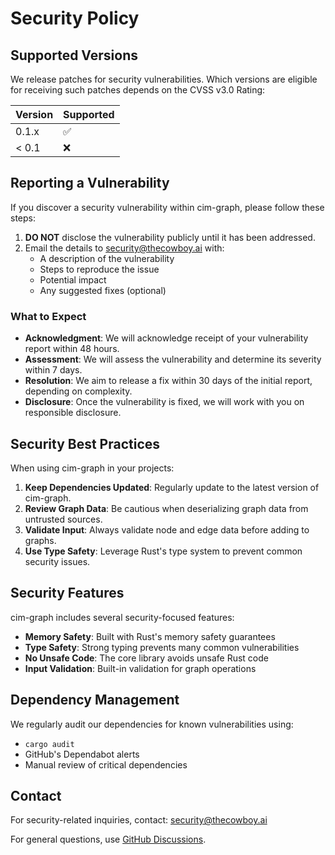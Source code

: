 # Security Policy

## Supported Versions

We release patches for security vulnerabilities. Which versions are eligible for receiving such patches depends on the CVSS v3.0 Rating:

| Version | Supported          |
| ------- | ------------------ |
| 0.1.x   | :white_check_mark: |
| < 0.1   | :x:                |

## Reporting a Vulnerability

If you discover a security vulnerability within cim-graph, please follow these steps:

1. **DO NOT** disclose the vulnerability publicly until it has been addressed.
2. Email the details to security@thecowboy.ai with:
   - A description of the vulnerability
   - Steps to reproduce the issue
   - Potential impact
   - Any suggested fixes (optional)

### What to Expect

- **Acknowledgment**: We will acknowledge receipt of your vulnerability report within 48 hours.
- **Assessment**: We will assess the vulnerability and determine its severity within 7 days.
- **Resolution**: We aim to release a fix within 30 days of the initial report, depending on complexity.
- **Disclosure**: Once the vulnerability is fixed, we will work with you on responsible disclosure.

## Security Best Practices

When using cim-graph in your projects:

1. **Keep Dependencies Updated**: Regularly update to the latest version of cim-graph.
2. **Review Graph Data**: Be cautious when deserializing graph data from untrusted sources.
3. **Validate Input**: Always validate node and edge data before adding to graphs.
4. **Use Type Safety**: Leverage Rust's type system to prevent common security issues.

## Security Features

cim-graph includes several security-focused features:

- **Memory Safety**: Built with Rust's memory safety guarantees
- **Type Safety**: Strong typing prevents many common vulnerabilities
- **No Unsafe Code**: The core library avoids unsafe Rust code
- **Input Validation**: Built-in validation for graph operations

## Dependency Management

We regularly audit our dependencies for known vulnerabilities using:
- `cargo audit`
- GitHub's Dependabot alerts
- Manual review of critical dependencies

## Contact

For security-related inquiries, contact: security@thecowboy.ai

For general questions, use [GitHub Discussions](https://github.com/thecowboyai/cim-graph/discussions).